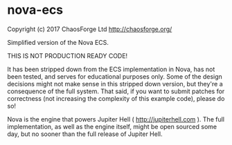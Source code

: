 # nova-ecs
Copyright (c) 2017 ChaosForge Ltd
http://chaosforge.org/

Simplified version of the Nova ECS.

THIS IS NOT PRODUCTION READY CODE!

It has been stripped down from the ECS implementation in Nova, has not been tested, and serves for educational purposes only. Some of the design decisions might not make sense in this stripped down version, but they're a consequence of the full system. That said, if you want to submit patches for correctness (not increasing the complexity of this example code), please do so!

Nova is the engine that powers Jupiter Hell ( http://jupiterhell.com ). The full implementation, as well as the engine itself, might be open sourced some day, but no sooner than the full release of Jupiter Hell.


